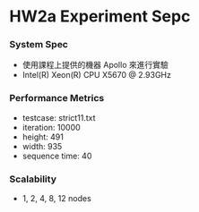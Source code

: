 # HW2a Experiment Sepc

### System Spec
- 使用課程上提供的機器 Apollo 來進行實驗
- Intel(R) Xeon(R) CPU          X5670  @ 2.93GHz

### Performance Metrics
- testcase: strict11.txt
- iteration: 10000
- height: 491
- width: 935
- sequence time: 40

### Scalability
- 1, 2, 4, 8, 12 nodes